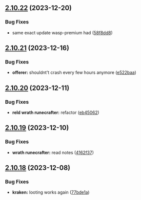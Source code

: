 ## [2.10.22](https://github.com/Torwent/wasp-free/compare/v2.10.21...v2.10.22) (2023-12-20)


### Bug Fixes

* same exact update wasp-premium had ([58f8dd8](https://github.com/Torwent/wasp-free/commit/58f8dd889833dc12cd5607afa30ecb47d4b34b22))



## [2.10.21](https://github.com/Torwent/wasp-free/compare/v2.10.20...v2.10.21) (2023-12-16)


### Bug Fixes

* **offerer:** shouldnt't crash every few hours anymore ([e522baa](https://github.com/Torwent/wasp-free/commit/e522baa828886cfb28dfa901bd795df946861bc5))



## [2.10.20](https://github.com/Torwent/wasp-free/compare/v2.10.19...v2.10.20) (2023-12-11)


### Bug Fixes

* **reld wrath runecrafter:** refactor ([eb45062](https://github.com/Torwent/wasp-free/commit/eb45062a02264386539c7829030e8a93f89b97d5))



## [2.10.19](https://github.com/Torwent/wasp-free/compare/v2.10.18...v2.10.19) (2023-12-10)


### Bug Fixes

* **wrath runecrafter:** read notes ([4162f37](https://github.com/Torwent/wasp-free/commit/4162f37d31c4699068e2fc6d0844e074864dd8d6))



## [2.10.18](https://github.com/Torwent/wasp-free/compare/v2.10.17...v2.10.18) (2023-12-08)


### Bug Fixes

* **kraken:** looting works again ([77bde1a](https://github.com/Torwent/wasp-free/commit/77bde1a724f3a60439ba0c6d027dd595f0572bdb))



